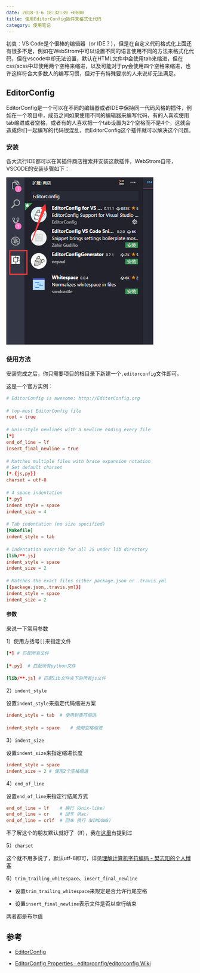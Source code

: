 ```yaml
---
date: 2018-1-6 18:32:39 +0800
title: 使用EditorConfig插件来格式化代码
category: 使用笔记
---
```


初衷：VS Code是个很棒的编辑器（or IDE？），但是在自定义代码格式化上面还有很多不足，例如在WebStrom中可以设置不同的语言使用不同的方法来格式化代码，但在vscode中却无法设置，默认在HTML文件中会使用tab来缩进，但在css/scss中却使用两个空格来缩进，以及可能对于py会使用四个空格来缩进，也许这样符合大多数人的编写习惯，但对于有特殊要求的人来说却无法满足。

## EditorConfig

EditorConfig是一个可以在不同的编辑器或者IDE中保持同一代码风格的插件，例如在一个项目中，成员之间如果使用不同的编辑器来编写代码，有的人喜欢使用tab缩进或者空格，或者有的人喜欢把一个tab设置为2个空格而不是4个，这就会造成你们一起编写的代码很混乱，而EditorConfig这个插件就可以解决这个问题。



### 安装

各大流行IDE都可以在其插件商店搜索并安装这款插件，WebStrom自带，VSCODE的安装步骤如下：

![](/pics/2018/01/0601.png)

### 使用方法

安装完成之后，你只需要项目的根目录下新建一个`.editorconfig`文件即可。

这是一个官方实例：


```conf
# EditorConfig is awesome: http://EditorConfig.org

# top-most EditorConfig file
root = true

# Unix-style newlines with a newline ending every file
[*]
end_of_line = lf
insert_final_newline = true

# Matches multiple files with brace expansion notation
# Set default charset
[*.{js,py}]
charset = utf-8

# 4 space indentation
[*.py]
indent_style = space
indent_size = 4

# Tab indentation (no size specified)
[Makefile]
indent_style = tab

# Indentation override for all JS under lib directory
[lib/**.js]
indent_style = space
indent_size = 2

# Matches the exact files either package.json or .travis.yml
[{package.json,.travis.yml}]
indent_style = space
indent_size = 2
```


#### 参数

来说一下常用参数

1）使用方括号`[]`来指定文件

```conf
[*]	# 匹配所有文件

[*.py]	# 匹配所有python文件

[lib/**.js]	# 匹配lib文件夹下的所有js文件

```

2）`indent_style`

设置`indent_style`来指定代码缩进方案

```conf
indent_style = tab	# 使用制表符缩进

indent_style = space	# 使用空格缩进

```

3）`indent_size`

设置`indent_size`来指定缩进长度

```conf
indent_style = space
indent_size = 2	# 使用2个空格缩进
```

4）`end_of_line`

设置`end_of_line`来指定行结尾方式

```conf
end_of_line = lf	# 换行（Unix-like）
end_of_line = cr	# 回车（Mac）
end_of_line = crlf	# 回车 换行（WINDOWS)
```

不了解这个的朋友默认就好了（lf），我在[这里](https://fanzhiyang.com/blog/git-warning-lf-crlf/#%E4%B8%80crlfcrlf%E4%B9%8B%E9%97%B4%E7%9A%84%E5%85%B3%E7%B3%BB)有提到过

5）`charset`

这个就不用多说了，默认utf-8即可，详见[理解计算机字符编码 - 樊志阳的个人博客](https://fanzhiyang.com/blog/understanding-computer-character-encoding/)

6）`trim_trailing_whitespace`、`insert_final_newline`

- 设置`trim_trailing_whitespace`来规定是否允许行尾空格

- 设置`insert_final_newline`表示文件是否以空行结束

两者都是布尔值


## 参考

- [EditorConfig](http://editorconfig.org/)

- [EditorConfig Properties · editorconfig/editorconfig Wiki](https://github.com/editorconfig/editorconfig/wiki/EditorConfig-Properties)
